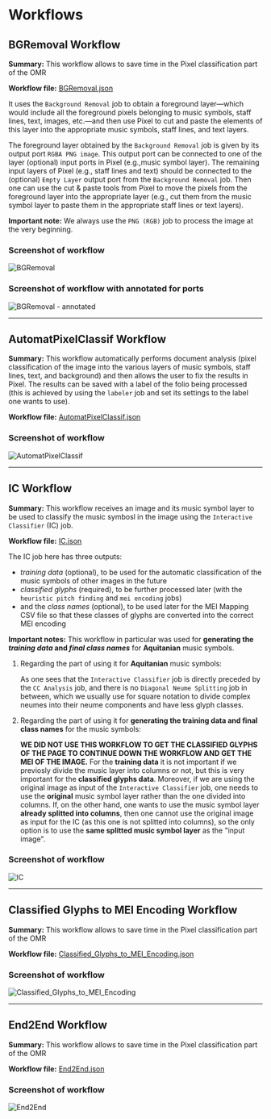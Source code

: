 # Workflows

## BGRemoval Workflow

**Summary:** This workflow allows to save time in the Pixel classification part of the OMR

**Workflow file:** [BGRemoval.json](./BGRemoval.json)

It uses the `Background Removal` job to obtain a foreground layer—which would include all the foreground pixels belonging to music symbols, staff lines, text, images, etc.—and then use Pixel to cut and paste the elements of this layer into the appropriate music symbols, staff lines, and text layers.

The foreground layer obtained by the `Background Removal` job is given by its output port `RGBA PNG image`. This output port can be connected to one of the layer (optional) input ports in Pixel (e.g.,music symbol layer). 
The remaining input layers of Pixel (e.g., staff lines and text) should be connected to the (optional) `Empty Layer` output port from the `Background Removal` job. Then one can use the cut & paste tools from Pixel to move the pixels from the foreground layer into the appropriate layer (e.g., cut them from the music symbol layer to paste them in the appropriate staff lines or text layers).

**Important note:** We always use the `PNG (RGB)` job to process the image at the very beginning.

### Screenshot of workflow
![BGRemoval](./images/BGRemoval.png)

### Screenshot of workflow with annotated for ports
![BGRemoval - annotated](./images/BGRemoval%20-%20annotated.png)

---

## AutomatPixelClassif Workflow

**Summary:** This workflow automatically performs document analysis (pixel classification of the image into the various layers of music symbols, staff lines, text, and background) and then allows the user to fix the results in Pixel. The results can be saved with a label of the folio being processed (this is achieved by using the `labeler` job and set its settings to the label one wants to use).

**Workflow file:** [AutomatPixelClassif.json](./AutomatPixelClassif.json)

### Screenshot of workflow
![AutomatPixelClassif](./images/AutomatPixelClassif.png)

---

## IC Workflow

**Summary:** This workflow receives an image and its music symbol layer to be used to classify the music symbosl in the image using the `Interactive Classifier` (IC) job. 

**Workflow file:** [IC.json](./IC.json)

The IC job here has three outputs: 
- *training data* (optional), to be used for the automatic classification of the music symbols of other images in the future
- *classified glyphs* (required), to be further processed later (with the `heuristic pitch finding` and `mei encoding` jobs)
- and the *class names* (optional), to be used later for the MEI Mapping CSV file so that these classes of glyphs are converted into the correct MEI encoding

**Important notes:**
This workflow in particular was used for **generating the _training data_ and _final class names_** for **Aquitanian** music symbols.

1. Regarding the part of using it for **Aquitanian** music symbols:

   As one sees that the `Interactive Classifier` job is directly preceded by the `CC Analysis` job, and there is no `Diagonal Neume Splitting` job in between, which we usually use for square notation to divide complex neumes into their neume components and have less glyph classes.
   
2. Regarding the part of using it for **generating the training data and final class names** for the music symbols:

   **WE DID NOT USE THIS WORKFLOW TO GET THE CLASSIFIED GLYPHS OF THE PAGE TO CONTINUE DOWN THE WORKFLOW AND GET THE MEI OF THE IMAGE.**
   For the **training data** it is not important if we previosly divide the music layer into columns or not, but this is very important for the **classified glyphs data**. Moreover, if we are using the original image as input of the `Interactive Classifier` job, one needs to use the **original** music symbol layer rather than the one divided into columns. If, on the other hand, one wants to use the music symbol layer **already splitted into columns**, then one cannot use the original image as input for the IC (as this one is not splitted into columns), so the only option is to use the **same splitted music symbol layer** as the "input image".



### Screenshot of workflow
![IC](./images/IC.png)


---

## Classified Glyphs to MEI Encoding Workflow

**Summary:** This workflow allows to save time in the Pixel classification part of the OMR

**Workflow file:** [Classified_Glyphs_to_MEI_Encoding.json](./Classified_Glyphs_to_MEI_Encoding.json)

### Screenshot of workflow
![Classified_Glyphs_to_MEI_Encoding](./images/Classified_Glyphs_to_MEI_Encoding.png)

---

## End2End Workflow

**Summary:** This workflow allows to save time in the Pixel classification part of the OMR

**Workflow file:** [End2End.json](./End2End.json)

### Screenshot of workflow
![End2End](./images/End2End.png)
